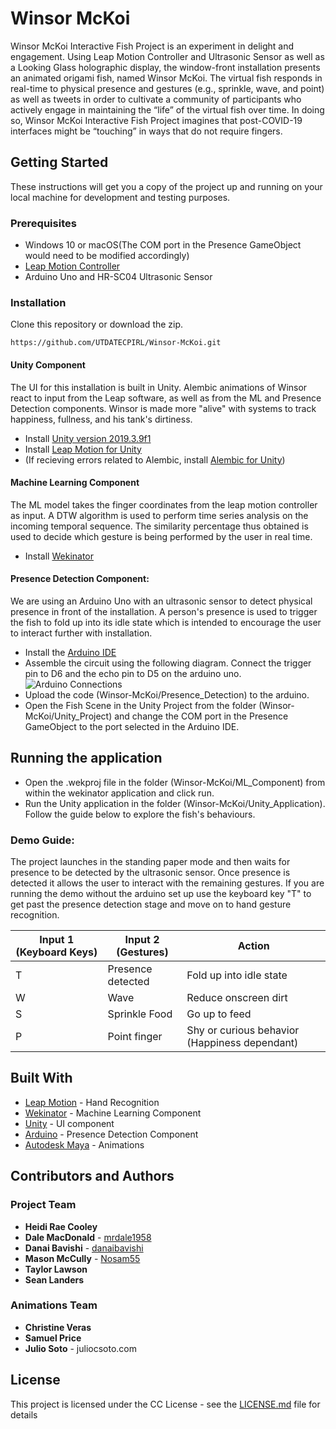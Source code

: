 # Winsor McKoi 
Winsor McKoi Interactive Fish Project is an experiment in delight and engagement. Using Leap Motion Controller and Ultrasonic Sensor as well as a Looking Glass holographic display, the window-front installation presents an animated origami fish, named Winsor McKoi. The virtual fish responds in real-time to physical presence and gestures (e.g., sprinkle, wave, and point) as well as tweets in order to cultivate a community of participants who actively engage in maintaining the “life” of the virtual fish over time. In doing so, Winsor McKoi Interactive Fish Project imagines that post-COVID-19 interfaces might be “touching” in ways that do not require fingers.

## Getting Started
These instructions will get you a copy of the project up and running on your local machine for development and testing purposes. 

### Prerequisites 
* Windows 10 or macOS(The COM port in the Presence GameObject would need to be modified accordingly)
* [Leap Motion Controller](https://www.ultraleap.com/product/leap-motion-controller/)
* Arduino Uno and HR-SC04 Ultrasonic Sensor

### Installation
Clone this repository or download the zip.
```
https://github.com/UTDATECPIRL/Winsor-McKoi.git
```
#### Unity Component
The UI for this installation is built in Unity. Alembic animations of Winsor react to input from the Leap software, as well as from the ML and Presence Detection components. Winsor is made more "alive" with systems to track happiness, fullness, and his tank's dirtiness. 
* Install [Unity version 2019.3.9f1](https://store.unity.com/#plans-individual)
* Install [Leap Motion for Unity](https://developer.leapmotion.com/unity#5436356) 
* (If recieving errors related to Alembic, install [Alembic for Unity](https://docs.unity3d.com/Packages/com.unity.formats.alembic@1.0/manual/index.html))

#### Machine Learning Component
The ML model takes the finger coordinates from the leap motion controller as input. A DTW algorithm is used to perform time series analysis on the incoming temporal sequence. The similarity percentage thus obtained is used to decide which gesture is being performed by the user in real time.   
* Install [Wekinator](http://www.wekinator.org/downloads/)

#### Presence Detection Component:
We are using an Arduino Uno with an ultrasonic sensor to detect physical presence in front of the installation. A person's presence is used to trigger the fish to fold up into its idle state which is intended to encourage the user to interact further with installation. 
* Install the [Arduino IDE](https://www.arduino.cc/en/main/software)
* Assemble the circuit using the following diagram. Connect the trigger pin to D6 and the echo pin to D5 on the arduino uno.
![Arduino Connections](https://hackster.imgix.net/uploads/attachments/991561/uploads2ftmp2ff6c8de93-288c-4663-9a29-31c8e61172812fultrasonic5_WCDWvutJmv.png?auto=compress%2Cformat&w=1280&h=960&fit=max)
* Upload the code (Winsor-McKoi/Presence_Detection) to the arduino. 
* Open the Fish Scene in the Unity Project from the folder (Winsor-McKoi/Unity_Project) and change the COM port in the Presence GameObject to the port selected in the Arduino IDE. 

## Running the application
* Open the .wekproj file in the folder (Winsor-McKoi/ML_Component) from within the wekinator application and click run.
* Run the Unity application in the folder (Winsor-McKoi/Unity_Application). Follow the guide below to explore the fish's behaviours. 

### Demo Guide:
The project launches in the standing paper mode and then waits for presence to be detected by the ultrasonic sensor. Once presence is detected it allows the user to interact with the remaining gestures. If you are running the demo without the arduino set up use the keyboard key "T" to get past the presence detection stage and move on to hand gesture recognition. 

**Input 1 (Keyboard Keys)** | **Input 2 (Gestures)** | **Action**
------------ | ------------- | ------------ 
 T | Presence detected | Fold up into idle state
 W | Wave | Reduce onscreen dirt
 S | Sprinkle Food | Go up to feed
 P | Point finger | Shy or curious behavior (Happiness dependant)

## Built With
* [Leap Motion](https://developer.leapmotion.com/unity) - Hand Recognition
* [Wekinator](http://www.wekinator.org/) - Machine Learning Component
* [Unity](https://unity.com/) - UI component
* [Arduino](https://www.arduino.cc/en/main/software) - Presence Detection Component
* [Autodesk Maya](https://www.autodesk.com/products/maya/overview?support=ADVANCED&plc=MAYA&term=1-YEAR&quantity=1) - Animations 

## Contributors and Authors

### Project Team
* **Heidi Rae Cooley**
* **Dale MacDonald** - [mrdale1958](https://github.com/mrdale1958?tab=repositories)
* **Danai Bavishi** - [danaibavishi](https://github.com/danaibavishi)
* **Mason McCully** - [Nosam55](https://github.com/Nosam55)
* **Taylor Lawson**
* **Sean Landers**

### Animations Team
* **Christine Veras**
* **Samuel Price**
* **Julio Soto** - juliocsoto.com


## License
This project is licensed under the CC License - see the [LICENSE.md](LICENSE.md) file for details
